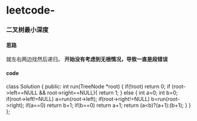 # leetcode-

### 二叉树最小深度

#### 思路
就左右两边找然后递归。
**开始没有考虑到无根情况，导致一直是段错误**

#### code
class Solution {
public:
    int run(TreeNode *root) {
        if(!root) return 0;
        if (root->left==NULL && root->right==NULL){
            return 1;
        }
        else {
            int a=0;
            int b=0;
            if(root->left!=NULL) a=run(root->left);
            if(root->right!=NULL) b=run(root->right);
            if(a==0) return b+1;
            if(b==0) return a+1;
            return (a<b)?(a+1):(b+1);
        }
    }
};
